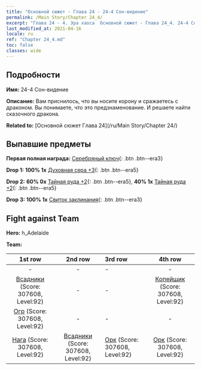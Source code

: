 ```yaml
---
title: "Основной сюжет - Глава 24 - 24-4 Сон-видение"
permalink: /Main Story/Chapter 24_4/
excerpt: "Глава 24 - 4. Эра хаоса  Основной сюжет - Глава 24_4. 24-4 Сон-видение"
last_modified_at: 2021-04-16
locale: ru
ref: "Chapter 24_4.md"
toc: false
classes: wide
---
```


## Подробности

 **Имя:** 24-4 Сон-видение

 **Описание:** Вам приснилось, что вы носите корону и сражаетесь с драконом. Вы понимаете, что это предзнаменование. И решаете найти сказочного дракона.

 **Related to:** [Основной сюжет Глава 24](/ru/Main Story/Chapter 24/)

## Выпавшие предметы

 **Первая полная награда:** [Серебряный ключ](/ru/Items/con_693/){: .btn .btn--era3}

 **Drop 1:** **100% 1x** [Духовная сера +3](/ru/Items/mat_85/){: .btn .btn--era5}

 **Drop 2:** **60% 0x** [Тайная руда +2](/ru/Items/mat_75/){: .btn .btn--era5}, **40% 1x** [Тайная руда +2](/ru/Items/mat_75/){: .btn .btn--era5}

 **Drop 3:** **100% 1x** [Свиток заклинания](/ru/Items/con_694/){: .btn .btn--era3}


## Fight against Team
 **Hero:** h_Adelaide

 **Team:**


  | 1st row | 2nd row | 3rd row | 4th row |
  |:----:|:----:|:----|:----:|
  | - | - | - | - |
  | [Всадники](/ru/units/Cavalier/) (Score: 307608, Level:92)  | - | - | [Копейщик](/ru/units/Pikeman/) (Score: 307608, Level:92)  |
  | [Огр](/ru/units/Ogre/) (Score: 307608, Level:92)  | - | - | - |
  | [Нага](/ru/units/Naga/) (Score: 307608, Level:92)  | [Всадники](/ru/units/Cavalier/) (Score: 307608, Level:92)  | [Орк](/ru/units/Orc/) (Score: 307608, Level:92)  | [Орк](/ru/units/Orc/) (Score: 307608, Level:92)  |


